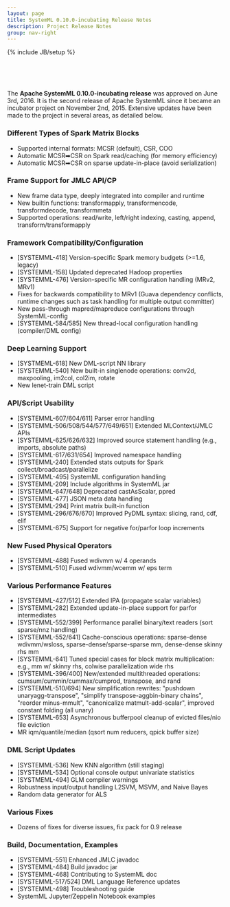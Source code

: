```yaml
---
layout: page
title: SystemML 0.10.0-incubating Release Notes
description: Project Release Notes
group: nav-right
---
```

<!--
{% comment %}
Licensed to the Apache Software Foundation (ASF) under one or more
contributor license agreements.  See the NOTICE file distributed with
this work for additional information regarding copyright ownership.
The ASF licenses this file to you under the Apache License, Version 2.0
(the "License"); you may not use this file except in compliance with
the License.  You may obtain a copy of the License at

http://www.apache.org/licenses/LICENSE-2.0

Unless required by applicable law or agreed to in writing, software
distributed under the License is distributed on an "AS IS" BASIS,
WITHOUT WARRANTIES OR CONDITIONS OF ANY KIND, either express or implied.
See the License for the specific language governing permissions and
limitations under the License.
{% endcomment %}
-->
{% include JB/setup %}

<br/><br/><br/>

The **Apache SystemML 0.10.0-incubating release** was approved on June 3rd, 2016. It is the second release of Apache SystemML since it
became an incubator project on November 2nd, 2015. Extensive updates have been made to the project in several areas, as detailed
below.

### Different Types of Spark Matrix Blocks
- Supported internal formats: MCSR (default), CSR, COO
- Automatic MCSR&#10145;CSR on Spark read/caching (for memory efficiency)
- Automatic MCSR&#10145;CSR on sparse update-in-place (avoid serialization)

### Frame Support for JMLC API/CP
- New frame data type, deeply integrated into compiler and runtime
- New builtin functions: transformapply, transformencode, transformdecode, transformmeta
- Supported operations: read/write, left/right indexing, casting, append, transform/transformapply

### Framework Compatibility/Configuration
- [SYSTEMML-418] Version-specific Spark memory budgets (>=1.6, legacy)
- [SYSTEMML-158] Updated deprecated Hadoop properties
- [SYSTEMML-476] Version-specific MR configuration handling (MRv2, MRv1)
- Fixes for backwards compatibility to MRv1 (Guava dependency conflicts, runtime changes such as task handling for multiple output committer)
- New pass-through mapred/mapreduce configurations through SystemML-config
- [SYSTEMML-584/585] New thread-local configuration handling (compiler/DML config)

### Deep Learning Support
- [SYSTMEML-618] New DML-script NN library
- [SYSTEMML-540] New built-in singlenode operations: conv2d, maxpooling, im2col, col2im, rotate
- New lenet-train DML script

### API/Script Usability
- [SYSTEMML-607/604/611] Parser error handling
- [SYSTEMML-506/508/544/577/649/651] Extended MLContext/JMLC APIs
- [SYSTEMML-625/626/632] Improved source statement handling (e.g., imports, absolute paths)
- [SYSTEMML-617/631/654] Improved namespace handling
- [SYSTEMML-240] Extended stats outputs for Spark collect/broadcast/parallelize
- [SYSTEMML-495] SystemML configuration handling
- [SYSTEMML-209] Include algorithms in SystemML jar
- [SYSTEMML-647/648] Deprecated castAsScalar, ppred
- [SYSTEMML-477] JSON meta data handling
- [SYSTEMML-294] Print matrix built-in function
- [SYSTEMML-296/676/670] Improved PyDML syntax: slicing, rand, cdf, elif
- [SYSTEMML-675] Support for negative for/parfor loop increments

### New Fused Physical Operators
- [SYSTEMML-488] Fused wdivmm w/ 4 operands
- [SYSTEMML-510] Fused wdivmm/wcemm w/ eps term

### Various Performance Features
- [SYSTEMML-427/512] Extended IPA (propagate scalar variables)
- [SYSTEMML-282] Extended update-in-place support for parfor intermediates
- [SYSTEMML-552/399] Performance parallel binary/text readers (sort sparse/nnz handling)
- [SYSTEMML-552/641] Cache-conscious operations: sparse-dense wdivmm/wsloss, sparse-dense/sparse-sparse mm, dense-dense skinny rhs mm
- [SYSTEMML-641] Tuned special cases for block matrix multiplication: e.g., mm w/ skinny rhs, colwise parallelization wide rhs
- [SYSTEMML-396/400] New/extended multithreaded operations: cumsum/cummin/cummax/cumprod, transpose, and rand
- [SYSTEMML-510/694] New simplification rewrites: "pushdown unaryagg-transpose", "simplify transpose-aggbin-binary chains", "reorder minus-mmult", "canonicalize matmult-add-scalar", improved constant folding (all unary)
- [SYSTEMML-653] Asynchronous bufferpool cleanup of evicted files/nio file eviction
- MR iqm/quantile/median (qsort num reducers, qpick buffer size)

### DML Script Updates
- [SYSTEMML-536] New KNN algorithm (still staging)
- [SYSTEMML-534] Optional console output univariate statistics
- [SYSTMEML-494] GLM compiler warnings
- Robustness input/output handling L2SVM, MSVM, and Naive Bayes
- Random data generator for ALS

### Various Fixes
- Dozens of fixes for diverse issues, fix pack for 0.9 release

### Build, Documentation, Examples
- [SYSTEMML-551] Enhanced JMLC javadoc
- [SYSTEMML-484] Build javadoc jar
- [SYSTEMML-468] Contributing to SystemML doc
- [SYSTEMML-517/524] DML Language Reference updates
- [SYSTEMML-498] Troubleshooting guide
- SystemML Jupyter/Zeppelin Notebook examples

